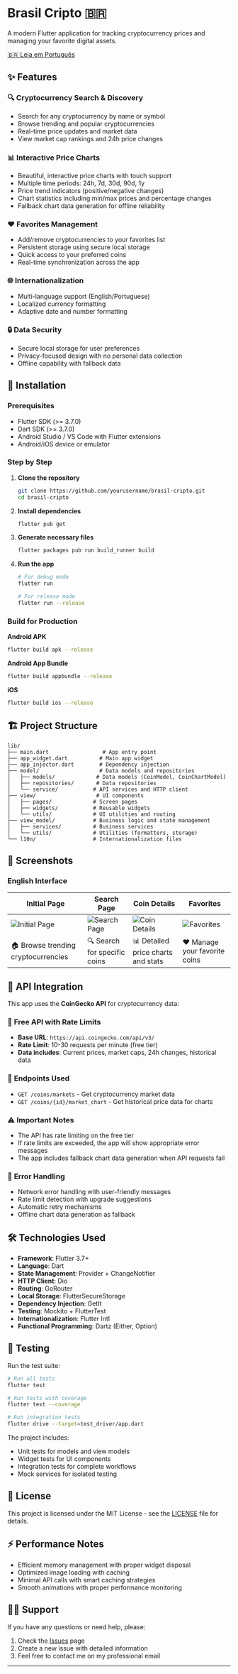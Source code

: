 # Brasil Cripto 🇧🇷

A modern Flutter application for tracking cryptocurrency prices and managing your favorite digital assets.

[🇧🇷 Leia em Português](README_PT_BR.md)

## ✨ Features

### 🔍 **Cryptocurrency Search & Discovery**
- Search for any cryptocurrency by name or symbol
- Browse trending and popular cryptocurrencies
- Real-time price updates and market data
- View market cap rankings and 24h price changes

### 📊 **Interactive Price Charts**
- Beautiful, interactive price charts with touch support
- Multiple time periods: 24h, 7d, 30d, 90d, 1y
- Price trend indicators (positive/negative changes)
- Chart statistics including min/max prices and percentage changes
- Fallback chart data generation for offline reliability

### ❤️ **Favorites Management**
- Add/remove cryptocurrencies to your favorites list
- Persistent storage using secure local storage
- Quick access to your preferred coins
- Real-time synchronization across the app

### 🌐 **Internationalization**
- Multi-language support (English/Portuguese)
- Localized currency formatting
- Adaptive date and number formatting

### 🔒 **Data Security**
- Secure local storage for user preferences
- Privacy-focused design with no personal data collection
- Offline capability with fallback data

## 🚀 Installation

### Prerequisites
- Flutter SDK (>= 3.7.0)
- Dart SDK (>= 3.7.0)
- Android Studio / VS Code with Flutter extensions
- Android/iOS device or emulator

### Step by Step

1. **Clone the repository**
   ```bash
   git clone https://github.com/yourusername/brasil-cripto.git
   cd brasil-cripto
   ```

2. **Install dependencies**
   ```bash
   flutter pub get
   ```

3. **Generate necessary files**
   ```bash
   flutter packages pub run build_runner build
   ```

4. **Run the app**
   ```bash
   # For debug mode
   flutter run
   
   # For release mode
   flutter run --release
   ```

### Build for Production

**Android APK**
```bash
flutter build apk --release
```

**Android App Bundle**
```bash
flutter build appbundle --release
```

**iOS**
```bash
flutter build ios --release
```

## 🏗️ Project Structure

```
lib/
├── main.dart                 # App entry point
├── app_widget.dart          # Main app widget
├── app_injector.dart        # Dependency injection
├── model/                   # Data models and repositories
│   ├── models/             # Data models (CoinModel, CoinChartModel)
│   ├── repositories/       # Data repositories
│   └── service/           # API services and HTTP client
├── view/                   # UI components
│   ├── pages/             # Screen pages
│   ├── widgets/           # Reusable widgets
│   └── utils/             # UI utilities and routing
├── view_model/            # Business logic and state management
│   ├── services/          # Business services
│   └── utils/             # Utilities (formatters, storage)
└── l10n/                  # Internationalization files
```

## 📱 Screenshots

### English Interface

| Initial Page | Search Page | Coin Details | Favorites |
|--------------|-------------|--------------|-----------|
| ![Initial Page](previews/english/initial_page.PNG) | ![Search Page](previews/english/search_page.PNG) | ![Coin Details](previews/english/coin_details_page.PNG) | ![Favorites](previews/english/favorite_coins_page.PNG) |
| 🏠 Browse trending cryptocurrencies | 🔍 Search for specific coins | 📊 Detailed price charts and stats | ❤️ Manage your favorite coins |

## 🔌 API Integration

This app uses the **CoinGecko API** for cryptocurrency data:

### 📡 **Free API with Rate Limits**
- **Base URL**: `https://api.coingecko.com/api/v3/`
- **Rate Limit**: 10-30 requests per minute (free tier)
- **Data includes**: Current prices, market caps, 24h changes, historical data

### 🎯 **Endpoints Used**
- `GET /coins/markets` - Get cryptocurrency market data
- `GET /coins/{id}/market_chart` - Get historical price data for charts

### ⚠️ **Important Notes**
- The API has rate limiting on the free tier
- If rate limits are exceeded, the app will show appropriate error messages
- The app includes fallback chart data generation when API requests fail

### 🔄 **Error Handling**
- Network error handling with user-friendly messages
- Rate limit detection with upgrade suggestions
- Automatic retry mechanisms
- Offline chart data generation as fallback

## 🛠️ Technologies Used

- **Framework**: Flutter 3.7+
- **Language**: Dart
- **State Management**: Provider + ChangeNotifier
- **HTTP Client**: Dio
- **Routing**: GoRouter
- **Local Storage**: FlutterSecureStorage
- **Dependency Injection**: GetIt
- **Testing**: Mockito + FlutterTest
- **Internationalization**: Flutter Intl
- **Functional Programming**: Dartz (Either, Option)

## 🧪 Testing

Run the test suite:

```bash
# Run all tests
flutter test

# Run tests with coverage
flutter test --coverage

# Run integration tests
flutter drive --target=test_driver/app.dart
```

The project includes:
- Unit tests for models and view models
- Widget tests for UI components
- Integration tests for complete workflows
- Mock services for isolated testing

## 📄 License

This project is licensed under the MIT License - see the [LICENSE](LICENSE) file for details.

## ⚡ Performance Notes

- Efficient memory management with proper widget disposal
- Optimized image loading with caching
- Minimal API calls with smart caching strategies
- Smooth animations with proper performance monitoring

## 🙋‍♂️ Support

If you have any questions or need help, please:
1. Check the [Issues](https://github.com/yourusername/brasil-cripto/issues) page
2. Create a new issue with detailed information
3. Feel free to contact me on my professional email

---
